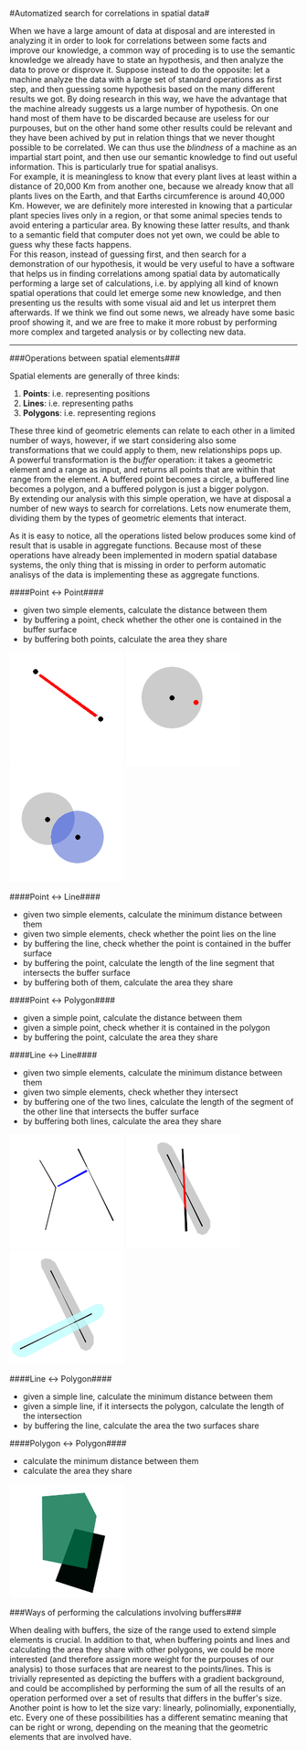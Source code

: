 #Automatized search for correlations in spatial data#

When we have a large amount of data at disposal and are interested in analyzing
it in order to look for correlations between some facts and improve our
knowledge, a common way of proceding is to use the semantic knowledge we
already have to state an hypothesis, and then analyze the data to prove or
disprove it.
Suppose instead to do the opposite: let a machine analyze the data with a large
set of standard operations as first step, and then guessing some hypothesis
based on the many different results we got. By doing research in this way, we
have the advantage that the machine already suggests us a large number of
hypothesis. On one hand most of them have to be discarded because are useless
for our purpouses, but on the other hand some other results could be relevant
and they have been achived by put in relation things that we never thought 
possible to be correlated. We can thus use the *blindness* of a machine as an
impartial start point, and then use our semantic knowledge to find out useful
information. This is particularly true for spatial analisys.  
For example, it is meaningless to know that every plant lives at least within
a distance of 20,000 Km from another one, because we already know that all
plants lives on the Earth, and that Earths circumference is around 40,000 Km.
However, we are definitely more interested in knowing that a particular plant
species lives only in a region, or that some animal species tends to avoid 
entering a particular area. By knowing these latter results, and thank to a
semantic field that computer does not yet own, we could be able to guess why
these facts happens.  
For this reason, instead of guessing first, and then search for a demonstration
of our hypothesis, it would be very useful to have a software that helps us
in finding correlations among spatial data by automatically performing a large
set of calculations, i.e. by applying all kind of known spatial operations that
could let emerge some new knowledge, and then presenting us the results with
some visual aid and let us interpret them afterwards. If we think we find out
some news, we already have some basic proof showing it, and we are free to 
make it more robust by performing more complex and targeted analysis or by
collecting new data.

---

###Operations between spatial elements###

Spatial elements are generally of three kinds:

 1. **Points**: i.e. representing positions
 2. **Lines**: i.e. representing paths
 3. **Polygons**: i.e. representing regions

These three kind of geometric elements can relate to each other in a limited
number of ways, however, if we start considering also some transformations that
we could apply to them, new relationships pops up.   
A powerful transformation is the *buffer* operation: it takes a geometric
element and a range as input, and returns all points that are within that range
from the element. A buffered point becomes a circle, a buffered line becomes a
polygon, and a buffered polygon is just a bigger polygon.   
By extending our analysis with this simple operation, we have at disposal a
number of new ways to search for correlations. Lets now enumerate them,
dividing them by the types of geometric elements that interact.

As it is easy to notice, all the operations listed below produces some kind of
result that is usable in aggregate functions. Because most of these operations
have already been implemented in modern spatial database systems, the only
thing that is missing in order to perform automatic analisys of the data is
implementing these as aggregate functions.

####Point ↔ Point####

 * given two simple elements, calculate the distance between them
 * by buffering a point, check whether the other one is contained in the
   buffer surface
 * by buffering both points, calculate the area they share

![alt text](https://raw.githubusercontent.com/leonixyz/Thesis/master/point2point_distance.png "Distance between points")
![alt text](https://raw.githubusercontent.com/leonixyz/Thesis/master/bufpoint2point_containment.png "Containment of a point into a buffered point")
![alt text](https://raw.githubusercontent.com/leonixyz/Thesis/master/bufpoint2bufpoint_area.png "Area shared by two buffered points")

####Point ↔ Line####

 * given two simple elements, calculate the minimum distance between them
 * given two simple elements, check whether the point lies on the line
 * by buffering the line, check whether the point is contained in the buffer
   surface
 * by buffering the point, calculate the length of the line segment that
   intersects the buffer surface
 * by buffering both of them, calculate the area they share

####Point ↔ Polygon####

 * given a simple point, calculate the distance between them
 * given a simple point, check whether it is contained in the polygon
 * by buffering the point, calculate the area they share

####Line ↔ Line####

 * given two simple elements, calculate the minimum distance between them
 * given two simple elements, check whether they intersect
 * by buffering one of the two lines, calculate the length of the segment of
   the other line that intersects the buffer surface
 * by buffering both lines, calculate the area they share

![alt text](https://raw.githubusercontent.com/leonixyz/Thesis/master/line2line_distance.png "Distance between two lines")
![alt text](https://raw.githubusercontent.com/leonixyz/Thesis/master/bufline2line_segment.png "Intersection between a buffered line and a simple line")
![alt text](https://raw.githubusercontent.com/leonixyz/Thesis/master/bufline2bufline_area.png "Area shared by two buffered lines")

####Line ↔ Polygon####
 
 * given a simple line, calculate the minimum distance between them
 * given a simple line, if it intersects the polygon, calculate the length of
   the intersection
 * by buffering the line, calculate the area the two surfaces share

####Polygon ↔ Polygon####

 * calculate the minimum distance between them
 * calculate the area they share

![alt text](https://raw.githubusercontent.com/leonixyz/Thesis/master/poly2poly_area.png "Area shared by two polygons")

###Ways of performing the calculations involving buffers###

When dealing with buffers, the size of the range used to extend simple elements
is crucial. In addition to that, when buffering points and lines and calculating
the area they share with other polygons, we could be more interested (and
therefore assign more weight for the purpouses of our analysis) to those
surfaces that are nearest to the points/lines. This is trivially represented as
depicting the buffers with a gradient background, and could be accomplished by
performing the sum of all the results of an operation performed over a set of
results that differs in the buffer's size. Another point is how to let the size
vary: linearly, polinomially, exponentially, etc. Every one of these 
possibilities has a different sematinc meaning that can be right or wrong,
depending on the meaning that the geometric elements that are involved have.
